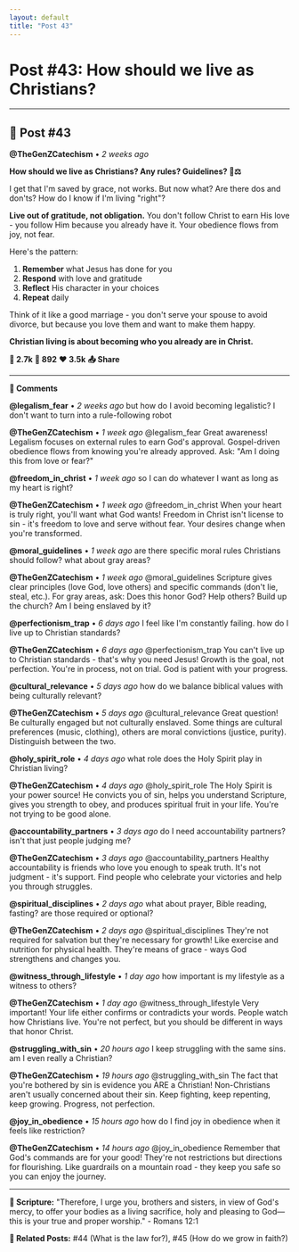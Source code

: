 ```yaml
---
layout: default
title: "Post 43"
---
```

# Post #43: How should we live as Christians?

---

## 📱 Post #43

**@TheGenZCatechism** • *2 weeks ago*

**How should we live as Christians? Any rules? Guidelines? 🤔⚖️**

I get that I'm saved by grace, not works. But now what? Are there dos and don'ts? How do I know if I'm living "right"?

**Live out of gratitude, not obligation.** You don't follow Christ to earn His love - you follow Him because you already have it. Your obedience flows from joy, not fear.

Here's the pattern:
1. **Remember** what Jesus has done for you
2. **Respond** with love and gratitude  
3. **Reflect** His character in your choices
4. **Repeat** daily

Think of it like a good marriage - you don't serve your spouse to avoid divorce, but because you love them and want to make them happy.

**Christian living is about becoming who you already are in Christ.**

**💭 2.7k** **🔄 892** **❤️ 3.5k** **📤 Share**

---

**💬 Comments**

**@legalism_fear** • *2 weeks ago*
but how do I avoid becoming legalistic? I don't want to turn into a rule-following robot

**@TheGenZCatechism** • *1 week ago*
@legalism_fear Great awareness! Legalism focuses on external rules to earn God's approval. Gospel-driven obedience flows from knowing you're already approved. Ask: "Am I doing this from love or fear?"

**@freedom_in_christ** • *1 week ago*
so I can do whatever I want as long as my heart is right?

**@TheGenZCatechism** • *1 week ago*
@freedom_in_christ When your heart is truly right, you'll want what God wants! Freedom in Christ isn't license to sin - it's freedom to love and serve without fear. Your desires change when you're transformed.

**@moral_guidelines** • *1 week ago*
are there specific moral rules Christians should follow? what about gray areas?

**@TheGenZCatechism** • *1 week ago*
@moral_guidelines Scripture gives clear principles (love God, love others) and specific commands (don't lie, steal, etc.). For gray areas, ask: Does this honor God? Help others? Build up the church? Am I being enslaved by it?

**@perfectionism_trap** • *6 days ago*
I feel like I'm constantly failing. how do I live up to Christian standards?

**@TheGenZCatechism** • *6 days ago*
@perfectionism_trap You can't live up to Christian standards - that's why you need Jesus! Growth is the goal, not perfection. You're in process, not on trial. God is patient with your progress.

**@cultural_relevance** • *5 days ago*
how do we balance biblical values with being culturally relevant?

**@TheGenZCatechism** • *5 days ago*
@cultural_relevance Great question! Be culturally engaged but not culturally enslaved. Some things are cultural preferences (music, clothing), others are moral convictions (justice, purity). Distinguish between the two.

**@holy_spirit_role** • *4 days ago*
what role does the Holy Spirit play in Christian living?

**@TheGenZCatechism** • *4 days ago*
@holy_spirit_role The Holy Spirit is your power source! He convicts you of sin, helps you understand Scripture, gives you strength to obey, and produces spiritual fruit in your life. You're not trying to be good alone.

**@accountability_partners** • *3 days ago*
do I need accountability partners? isn't that just people judging me?

**@TheGenZCatechism** • *3 days ago*
@accountability_partners Healthy accountability is friends who love you enough to speak truth. It's not judgment - it's support. Find people who celebrate your victories and help you through struggles.

**@spiritual_disciplines** • *2 days ago*
what about prayer, Bible reading, fasting? are those required or optional?

**@TheGenZCatechism** • *2 days ago*
@spiritual_disciplines They're not required for salvation but they're necessary for growth! Like exercise and nutrition for physical health. They're means of grace - ways God strengthens and changes you.

**@witness_through_lifestyle** • *1 day ago*
how important is my lifestyle as a witness to others?

**@TheGenZCatechism** • *1 day ago*
@witness_through_lifestyle Very important! Your life either confirms or contradicts your words. People watch how Christians live. You're not perfect, but you should be different in ways that honor Christ.

**@struggling_with_sin** • *20 hours ago*
I keep struggling with the same sins. am I even really a Christian?

**@TheGenZCatechism** • *19 hours ago*
@struggling_with_sin The fact that you're bothered by sin is evidence you ARE a Christian! Non-Christians aren't usually concerned about their sin. Keep fighting, keep repenting, keep growing. Progress, not perfection.

**@joy_in_obedience** • *15 hours ago*
how do I find joy in obedience when it feels like restriction?

**@TheGenZCatechism** • *14 hours ago*
@joy_in_obedience Remember that God's commands are for your good! They're not restrictions but directions for flourishing. Like guardrails on a mountain road - they keep you safe so you can enjoy the journey.

---

**📖 Scripture:** "Therefore, I urge you, brothers and sisters, in view of God's mercy, to offer your bodies as a living sacrifice, holy and pleasing to God—this is your true and proper worship." - Romans 12:1

**🔗 Related Posts:** #44 (What is the law for?), #45 (How do we grow in faith?) 
